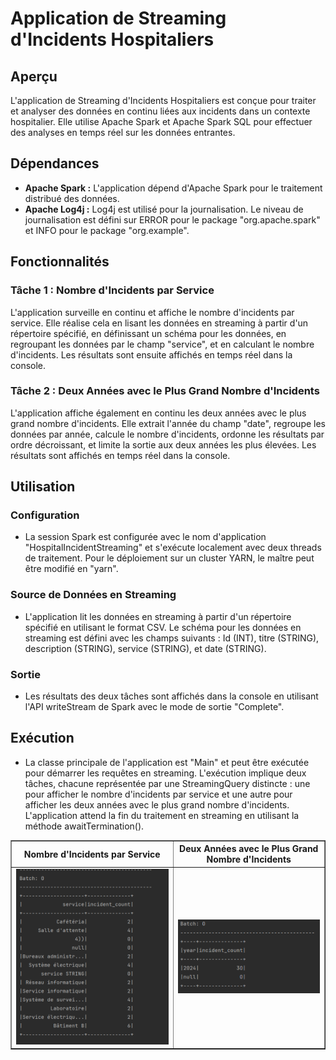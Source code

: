 # Application de Streaming d'Incidents Hospitaliers

## Aperçu
L'application de Streaming d'Incidents Hospitaliers est conçue pour traiter et analyser des données en continu liées aux incidents dans un contexte hospitalier. Elle utilise Apache Spark et Apache Spark SQL pour effectuer des analyses en temps réel sur les données entrantes.

## Dépendances
- **Apache Spark :** L'application dépend d'Apache Spark pour le traitement distribué des données.
- **Apache Log4j :** Log4j est utilisé pour la journalisation. Le niveau de journalisation est défini sur ERROR pour le package "org.apache.spark" et INFO pour le package "org.example".

## Fonctionnalités

### Tâche 1 : Nombre d'Incidents par Service
L'application surveille en continu et affiche le nombre d'incidents par service. Elle réalise cela en lisant les données en streaming à partir d'un répertoire spécifié, en définissant un schéma pour les données, en regroupant les données par le champ "service", et en calculant le nombre d'incidents. Les résultats sont ensuite affichés en temps réel dans la console.

### Tâche 2 : Deux Années avec le Plus Grand Nombre d'Incidents
L'application affiche également en continu les deux années avec le plus grand nombre d'incidents. Elle extrait l'année du champ "date", regroupe les données par année, calcule le nombre d'incidents, ordonne les résultats par ordre décroissant, et limite la sortie aux deux années les plus élevées. Les résultats sont affichés en temps réel dans la console.

## Utilisation

### Configuration
- La session Spark est configurée avec le nom d'application "HospitalIncidentStreaming" et s'exécute localement avec deux threads de traitement. Pour le déploiement sur un cluster YARN, le maître peut être modifié en "yarn".

### Source de Données en Streaming
- L'application lit les données en streaming à partir d'un répertoire spécifié en utilisant le format CSV. Le schéma pour les données en streaming est défini avec les champs suivants : Id (INT), titre (STRING), description (STRING), service (STRING), et date (STRING).

### Sortie
- Les résultats des deux tâches sont affichés dans la console en utilisant l'API writeStream de Spark avec le mode de sortie "Complete".

## Exécution
- La classe principale de l'application est "Main" et peut être exécutée pour démarrer les requêtes en streaming. L'exécution implique deux tâches, chacune représentée par une StreamingQuery distincte : une pour afficher le nombre d'incidents par service et une autre pour afficher les deux années avec le plus grand nombre d'incidents. L'application attend la fin du traitement en streaming en utilisant la méthode awaitTermination().

<table border="1">
    <tr>
        <th>Nombre d'Incidents par Service</th>
        <th>Deux Années avec le Plus Grand Nombre d'Incidents</th>
    </tr>
    <tr>
        <td><img src="screen/img.png"></td>
        <td><img src="screen/img_1.png"></td>
    </tr>

 
</table>